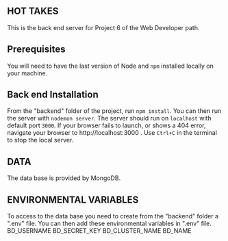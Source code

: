 ## HOT TAKES ##
This is the back end server for Project 6 of the Web Developer path.

## Prerequisites ###
You will need to have the last version of Node and `npm` installed locally on your machine.

## Back end Installation ##
From the "backend" folder of the project, run `npm install`. You 
can then run the server with `nodemon server`. 
The server should run on `localhost` with default port `3000`. If your browser fails to launch, or shows a 404 error, navigate your browser to http://localhost:3000 .
Use `Ctrl+C` in the terminal to stop the local server.

## DATA ##
The data base is provided by MongoDB.

## ENVIRONMENTAL VARIABLES ##
To access to the data base you need to create from the "backend" folder a ".env" file. You can then add these environmental variables in ".env" file.
BD_USERNAME
BD_SECRET_KEY
BD_CLUSTER_NAME
BD_NAME





